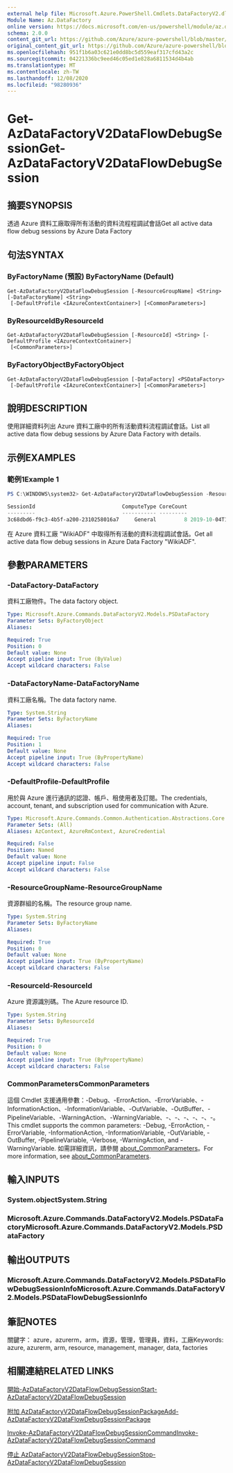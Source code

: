 ```yaml
---
external help file: Microsoft.Azure.PowerShell.Cmdlets.DataFactoryV2.dll-Help.xml
Module Name: Az.DataFactory
online version: https://docs.microsoft.com/en-us/powershell/module/az.datafactory/get-azdatafactoryv2dataflowdebugsession
schema: 2.0.0
content_git_url: https://github.com/Azure/azure-powershell/blob/master/src/DataFactory/DataFactoryV2/help/Get-AzDataFactoryV2DataFlowDebugSession.md
original_content_git_url: https://github.com/Azure/azure-powershell/blob/master/src/DataFactory/DataFactoryV2/help/Get-AzDataFactoryV2DataFlowDebugSession.md
ms.openlocfilehash: 951f1b6a03c621e0dd8bc5d559eaf317cfd43a2c
ms.sourcegitcommit: 04221336bc9eed46c05ed1e828a6811534d4b4ab
ms.translationtype: MT
ms.contentlocale: zh-TW
ms.lasthandoff: 12/08/2020
ms.locfileid: "98280936"
---
```

# <span data-ttu-id="73142-101">Get-AzDataFactoryV2DataFlowDebugSession</span><span class="sxs-lookup"><span data-stu-id="73142-101">Get-AzDataFactoryV2DataFlowDebugSession</span></span>

## <span data-ttu-id="73142-102">摘要</span><span class="sxs-lookup"><span data-stu-id="73142-102">SYNOPSIS</span></span>
<span data-ttu-id="73142-103">透過 Azure 資料工廠取得所有活動的資料流程程調試會話</span><span class="sxs-lookup"><span data-stu-id="73142-103">Get all active data flow debug sessions by Azure Data Factory</span></span>

## <span data-ttu-id="73142-104">句法</span><span class="sxs-lookup"><span data-stu-id="73142-104">SYNTAX</span></span>

### <span data-ttu-id="73142-105">ByFactoryName (預設) </span><span class="sxs-lookup"><span data-stu-id="73142-105">ByFactoryName (Default)</span></span>
```
Get-AzDataFactoryV2DataFlowDebugSession [-ResourceGroupName] <String> [-DataFactoryName] <String>
 [-DefaultProfile <IAzureContextContainer>] [<CommonParameters>]
```

### <span data-ttu-id="73142-106">ByResourceId</span><span class="sxs-lookup"><span data-stu-id="73142-106">ByResourceId</span></span>
```
Get-AzDataFactoryV2DataFlowDebugSession [-ResourceId] <String> [-DefaultProfile <IAzureContextContainer>]
 [<CommonParameters>]
```

### <span data-ttu-id="73142-107">ByFactoryObject</span><span class="sxs-lookup"><span data-stu-id="73142-107">ByFactoryObject</span></span>
```
Get-AzDataFactoryV2DataFlowDebugSession [-DataFactory] <PSDataFactory>
 [-DefaultProfile <IAzureContextContainer>] [<CommonParameters>]
```

## <span data-ttu-id="73142-108">說明</span><span class="sxs-lookup"><span data-stu-id="73142-108">DESCRIPTION</span></span>
<span data-ttu-id="73142-109">使用詳細資料列出 Azure 資料工廠中的所有活動資料流程調試會話。</span><span class="sxs-lookup"><span data-stu-id="73142-109">List all active data flow debug sessions by Azure Data Factory with details.</span></span>

## <span data-ttu-id="73142-110">示例</span><span class="sxs-lookup"><span data-stu-id="73142-110">EXAMPLES</span></span>

### <span data-ttu-id="73142-111">範例1</span><span class="sxs-lookup"><span data-stu-id="73142-111">Example 1</span></span>
```powershell
PS C:\WINDOWS\system32> Get-AzDataFactoryV2DataFlowDebugSession -ResourceGroupName adf -DataFactoryName WikiADF

SessionId                            ComputeType CoreCount                         StartTime                  LastActivityTime TimeToLiveInMinutes IntegrationRuntimeName                                      DataFlowName
---------                            ----------- ---------                         ---------                  ---------------- ------------------- ----------------------                                      ------------
3c68dbd6-f9c3-4b5f-a200-2310258016a7     General         8 2019-10-04T18:19:58.5550364+00:00 2019-10-04T18:24:51.3680548+00:00                  60                        DebugSession-0a7e0d6e-f2b7-48cc-8cd8-618326f5662f
```

<span data-ttu-id="73142-112">在 Azure 資料工廠 "WikiADF" 中取得所有活動的資料流程調試會話。</span><span class="sxs-lookup"><span data-stu-id="73142-112">Get all active data flow debug sessions in Azure Data Factory "WikiADF".</span></span>

## <span data-ttu-id="73142-113">參數</span><span class="sxs-lookup"><span data-stu-id="73142-113">PARAMETERS</span></span>

### <span data-ttu-id="73142-114">-DataFactory</span><span class="sxs-lookup"><span data-stu-id="73142-114">-DataFactory</span></span>
<span data-ttu-id="73142-115">資料工廠物件。</span><span class="sxs-lookup"><span data-stu-id="73142-115">The data factory object.</span></span>

```yaml
Type: Microsoft.Azure.Commands.DataFactoryV2.Models.PSDataFactory
Parameter Sets: ByFactoryObject
Aliases:

Required: True
Position: 0
Default value: None
Accept pipeline input: True (ByValue)
Accept wildcard characters: False
```

### <span data-ttu-id="73142-116">-DataFactoryName</span><span class="sxs-lookup"><span data-stu-id="73142-116">-DataFactoryName</span></span>
<span data-ttu-id="73142-117">資料工廠名稱。</span><span class="sxs-lookup"><span data-stu-id="73142-117">The data factory name.</span></span>

```yaml
Type: System.String
Parameter Sets: ByFactoryName
Aliases:

Required: True
Position: 1
Default value: None
Accept pipeline input: True (ByPropertyName)
Accept wildcard characters: False
```

### <span data-ttu-id="73142-118">-DefaultProfile</span><span class="sxs-lookup"><span data-stu-id="73142-118">-DefaultProfile</span></span>
<span data-ttu-id="73142-119">用於與 Azure 進行通訊的認證、帳戶、租使用者及訂閱。</span><span class="sxs-lookup"><span data-stu-id="73142-119">The credentials, account, tenant, and subscription used for communication with Azure.</span></span>

```yaml
Type: Microsoft.Azure.Commands.Common.Authentication.Abstractions.Core.IAzureContextContainer
Parameter Sets: (All)
Aliases: AzContext, AzureRmContext, AzureCredential

Required: False
Position: Named
Default value: None
Accept pipeline input: False
Accept wildcard characters: False
```

### <span data-ttu-id="73142-120">-ResourceGroupName</span><span class="sxs-lookup"><span data-stu-id="73142-120">-ResourceGroupName</span></span>
<span data-ttu-id="73142-121">資源群組的名稱。</span><span class="sxs-lookup"><span data-stu-id="73142-121">The resource group name.</span></span>

```yaml
Type: System.String
Parameter Sets: ByFactoryName
Aliases:

Required: True
Position: 0
Default value: None
Accept pipeline input: True (ByPropertyName)
Accept wildcard characters: False
```

### <span data-ttu-id="73142-122">-ResourceId</span><span class="sxs-lookup"><span data-stu-id="73142-122">-ResourceId</span></span>
<span data-ttu-id="73142-123">Azure 資源識別碼。</span><span class="sxs-lookup"><span data-stu-id="73142-123">The Azure resource ID.</span></span>

```yaml
Type: System.String
Parameter Sets: ByResourceId
Aliases:

Required: True
Position: 0
Default value: None
Accept pipeline input: True (ByPropertyName)
Accept wildcard characters: False
```

### <span data-ttu-id="73142-124">CommonParameters</span><span class="sxs-lookup"><span data-stu-id="73142-124">CommonParameters</span></span>
<span data-ttu-id="73142-125">這個 Cmdlet 支援通用參數：-Debug、-ErrorAction、-ErrorVariable、-InformationAction、-InformationVariable、-OutVariable、-OutBuffer、-PipelineVariable、-WarningAction、-WarningVariable、-、-、-、-、-、-。</span><span class="sxs-lookup"><span data-stu-id="73142-125">This cmdlet supports the common parameters: -Debug, -ErrorAction, -ErrorVariable, -InformationAction, -InformationVariable, -OutVariable, -OutBuffer, -PipelineVariable, -Verbose, -WarningAction, and -WarningVariable.</span></span> <span data-ttu-id="73142-126">如需詳細資訊，請參閱 [about_CommonParameters](http://go.microsoft.com/fwlink/?LinkID=113216)。</span><span class="sxs-lookup"><span data-stu-id="73142-126">For more information, see [about_CommonParameters](http://go.microsoft.com/fwlink/?LinkID=113216).</span></span>

## <span data-ttu-id="73142-127">輸入</span><span class="sxs-lookup"><span data-stu-id="73142-127">INPUTS</span></span>

### <span data-ttu-id="73142-128">System.object</span><span class="sxs-lookup"><span data-stu-id="73142-128">System.String</span></span>

### <span data-ttu-id="73142-129">Microsoft.Azure.Commands.DataFactoryV2.Models.PSDataFactory</span><span class="sxs-lookup"><span data-stu-id="73142-129">Microsoft.Azure.Commands.DataFactoryV2.Models.PSDataFactory</span></span>

## <span data-ttu-id="73142-130">輸出</span><span class="sxs-lookup"><span data-stu-id="73142-130">OUTPUTS</span></span>

### <span data-ttu-id="73142-131">Microsoft.Azure.Commands.DataFactoryV2.Models.PSDataFlowDebugSessionInfo</span><span class="sxs-lookup"><span data-stu-id="73142-131">Microsoft.Azure.Commands.DataFactoryV2.Models.PSDataFlowDebugSessionInfo</span></span>

## <span data-ttu-id="73142-132">筆記</span><span class="sxs-lookup"><span data-stu-id="73142-132">NOTES</span></span>
<span data-ttu-id="73142-133">關鍵字： azure，azurerm，arm，資源，管理，管理員，資料，工廠</span><span class="sxs-lookup"><span data-stu-id="73142-133">Keywords: azure, azurerm, arm, resource, management, manager, data, factories</span></span>

## <span data-ttu-id="73142-134">相關連結</span><span class="sxs-lookup"><span data-stu-id="73142-134">RELATED LINKS</span></span>

[<span data-ttu-id="73142-135">開始-AzDataFactoryV2DataFlowDebugSession</span><span class="sxs-lookup"><span data-stu-id="73142-135">Start-AzDataFactoryV2DataFlowDebugSession</span></span>](./Start-AzDataFactoryV2DataFlowDebugSession.md)

[<span data-ttu-id="73142-136">附加 AzDataFactoryV2DataFlowDebugSessionPackage</span><span class="sxs-lookup"><span data-stu-id="73142-136">Add-AzDataFactoryV2DataFlowDebugSessionPackage</span></span>](./Add-AzDataFactoryV2DataFlowDebugSessionPackage.md)

[<span data-ttu-id="73142-137">Invoke-AzDataFactoryV2DataFlowDebugSessionCommand</span><span class="sxs-lookup"><span data-stu-id="73142-137">Invoke-AzDataFactoryV2DataFlowDebugSessionCommand</span></span>](./Invoke-AzDataFactoryV2DataFlowDebugSessionCommand.md)

[<span data-ttu-id="73142-138">停止 AzDataFactoryV2DataFlowDebugSession</span><span class="sxs-lookup"><span data-stu-id="73142-138">Stop-AzDataFactoryV2DataFlowDebugSession</span></span>](./Stop-AzDataFactoryV2DataFlowDebugSession.md)